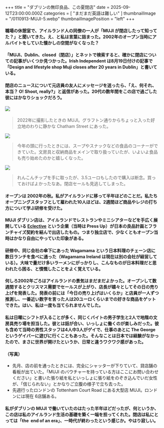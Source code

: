 +++
title = "ダブリンの無印良品、この夏閉店"
date = 2025-09-12T23:00:00.000Z
categories = [ "まだまだ英語は難しい" ]
thumbnailImage = "/0110913-MUJI-5.webp"
thumbnailImagePosition = "left"
+++

#### 職場の休憩室で、アイルランド人の同僚の一人が「MUJI が閉店したって知ってた？」と聞いてきた。え、と私は言葉に詰まった。2002年のオープン当時にアルバイトをしていた懐かしの空間がなくなった？

<!--more-->

#### 「MUJI、Dublin、closed（閉店）」とネットで検索すると、確かに閉店についての記事がいくつか見つかった。Irish Independent は8月19日付けの記事で「Design and lifestyle shop Muji closes after 20 years in Dublin」と書いている。

#### 閉店のニュースについて元店員の友人にメッセージを送ったら、「え、何それ、本当？ O! Shoot, really?」と返信があった。20代の数年間をこの店で過ごした彼にはかなりショックだろう。

#### ![](/0110913-MUJI-5.webp)

> 2022年に撮影したときの MUJI。グラフトン通りからちょっと入った好立地のわりに静かな Chatham Street にあった。

![](/0110913-MUJI-4.webp)

> 今年の頭に行ったときには、スープやスナックなどの食品のコーナーができていた。文房具と収納商品をメインで取り扱っていたが、いよいよ食品も売り始めたのかと嬉しくなった。

![](/0110913-MUJI-3.webp)

> れんこんチップを手に取ったが、3.5ユーロもしたので購入は断念。買っておけばよかったなあ。閉店セールも見逃してしまった。

#### オープンは 2002年の秋。私がアイルランドに移って半年ほどのことだ。私たちオープニングスタッフとして雇われた10人ほどは、2週間ほど商品やレジの打ち方について学ぶ研修を受けた。

#### MUJI ダブリン店は、アイルランドでレストランやミニシアターなどを手広く展開している [Eclective](https://eclective.ie/) という企業（当時は Press Up）が日本の良品計画とフランチャイズ契約を結んで出店したもの。つまり独立店で、少なくともオープン当時はかなり自由にやっていた印象がある。

#### 研修中、同じ会社の傘下にあった Wagamama という日本料理のチェーン店に数日ランチを食べに通った（Wagamama Ireland は現在は別の会社が経営している）。大味で量だけ多いラーメンにがっかりし、こんなものが日本料理だと思われたら困る、と憤慨したことをよく覚えている。

#### 何しろ2002年ごろはアイルランドの景気はまだまだよかった。オープンして数週間するとクリスマス需要でセールスが上がり、店長が嬉々としてその日の売り上げを発表した。発表の前には「今日の売り上げはいくらか」と店員が一人ずつ推測し、一番近い数字を言った人は20ユーロくらいまでの好きな商品をゲットできた。はい、私は一度も当てられませんでした。

#### 私は日曜にシフトが入ることが多く、同じくバイトの男子学生と2人で地階の文房具売り場を担当した。彼とは話が合い、いっしょに働くのが楽しみだった。彼も含めて当時の男性スタッフは4人中3人がゲイで、仕事のあとに The George というゲイバーに遊びに行くこともあった。そんなことは日本では経験がなかったので、まさに世界が開けたというか、日常と違うワクワク感があった。

#### （写真）

* 先月、店の前を通ったときには、完全にシャッターが下りていて、貸店舗の看板が出ていた。「MUJI のバウチャーを持っている方はここにお問い合わせください」と書いた張り紙を私といっしょに張り紙をのぞき込んでいだ女性が、「信じられない」とかなりご立腹の様子で立ち去った。
* 先週行ったロンドンの Tottenham Court Road にある大型店 MUJI。ロンドンには現在 6店舗ある。

#### 私がダブリンの MUJI で働いていたのはたった半年ほどだったが、何というか、この店は私のアイルランド生活の基礎を築く一端を担ってくれた。閉店は私にとっては「the  end of an era」、一時代が終わったという感じか。やはり寂しい。
